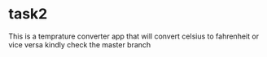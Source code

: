 # task2
This is a temprature converter app that will convert celsius to fahrenheit or vice versa
kindly check the master branch

